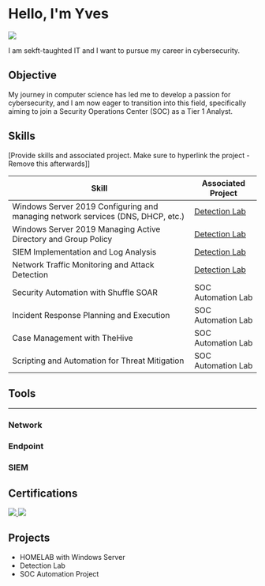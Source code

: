 # Hello, I'm Yves
<a href="www.linkedin.com/in/yves-christian-muhozam"><img src="https://img.shields.io/badge/-LinkedIn-0072b1?&style=for-the-badge&logo=linkedin&logoColor=white" /></a>

I am sekft-taughted IT and I want to pursue my career in cybersecurity.

## Objective

My journey in computer science has led me to develop a passion for cybersecurity, and I am now eager to transition into this field, specifically aiming to join a Security Operations Center (SOC) as a Tier 1 Analyst.

## Skills
[Provide skills and associated project. Make sure to hyperlink the project - Remove this afterwards]]

| Skill                                         | Associated Project         |
|-----------------------------------------------|----------------------------|
| Windows Server 2019 Configuring and managing network services (DNS, DHCP, etc.)        | <a href="https://google.com">Detection Lab</a>|
| Windows Server 2019 Managing Active Directory and Group Policy         | <a href="https://google.com">Detection Lab</a>|
| SIEM Implementation and Log Analysis          | <a href="https://google.com">Detection Lab</a>|
| Network Traffic Monitoring and Attack Detection | <a href="https://google.com">Detection Lab</a>|
| Security Automation with Shuffle SOAR         | SOC Automation Lab|
| Incident Response Planning and Execution      | SOC Automation Lab|
| Case Management with TheHive                  | SOC Automation Lab|
| Scripting and Automation for Threat Mitigation | SOC Automation Lab|

## Tools
----

### Network
<!--
<div>
    <img src="https://img.shields.io/badge/-Wireshark-1679A7?&style=for-the-badge&logo=Wireshark&logoColor=white" />
    <img src="https://img.shields.io/badge/-Suricata-EF3B2D?&style=for-the-badge&logo=Suricata&logoColor=white" />
    <img src="https://img.shields.io/badge/-Zeek-777BB4?&style=for-the-badge&logo=Zeek&logoColor=white" />
</div>
!-->

### Endpoint
<!--
<div>
    <img src="https://img.shields.io/badge/-Microsoft_Defender_for_Endpoint-00A4EF?&style=for-the-badge&logo=Microsoft&logoColor=white" />
    <img src="https://img.shields.io/badge/-Velociraptor-4B275F?&style=for-the-badge&logo=Velociraptor&logoColor=white" />
</div>
!-->

### SIEM
<!--
<div>
    <img src="https://img.shields.io/badge/-Microsoft_Sentinel-0078D4?&style=for-the-badge&logo=Microsoft&logoColor=white" />
    <img src="https://img.shields.io/badge/-Splunk-000000?&style=for-the-badge&logo=Splunk&logoColor=white" />
    <img src="https://img.shields.io/badge/-Elastic-005571?&style=for-the-badge&logo=Elastic&logoColor=white" />
</div>
!-->

## Certifications

<div>
  <a href="https://www.credly.com/badges/49690431-1562-4de7-9dac-0386e95d819f/public_url" target="_blank">
    <img src="https://img.shields.io/badge/-Security%2B-FF0000?&style=for-the-badge&logo=CompTIA&logoColor=white" />
  </a>
  <a href="https://www.credly.com/badges/7240bd56-f555-44eb-9fff-3909b78a9355/linked_in_profile" target="_blank">
    <img src="https://img.shields.io/badge/-ISC%C2%B2-007ACC?style=for-the-badge&logo=ISC2&logoColor=white" />
  </a>
</div>

## Projects
- HOMELAB with Windows Server
- Detection Lab
- SOC Automation Project

